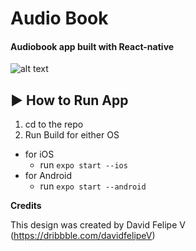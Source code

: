 # Audio Book
#### Audiobook app built with React-native

![alt text](https://github.com/codinger41/madplayer/blob/master/screenshot.png?raw=true)

## :arrow_forward: How to Run App

1. cd to the repo
2. Run Build for either OS
  * for iOS
    * run `expo start --ios`
  * for Android
    * run `expo start --android`

**Credits**

This design was created by David Felipe V (https://dribbble.com/davidfelipeV)
